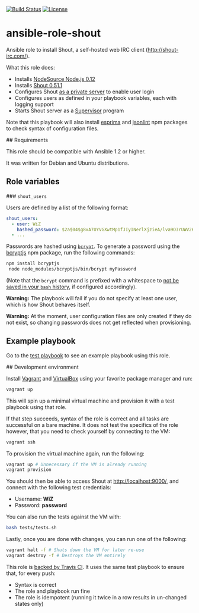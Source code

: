 [![Build Status](https://travis-ci.org/astorije/ansible-role-shout.svg?branch=master)](https://travis-ci.org/astorije/ansible-role-shout)
[![License](https://img.shields.io/badge/license-MIT-blue.svg)](LICENSE)

# ansible-role-shout

Ansible role to install Shout, a self-hosted web IRC client (http://shout-irc.com/).

What this role does:

- Installs [NodeSource Node.js 0.12](https://nodesource.com/blog/nodejs-v012-iojs-and-the-nodesource-linux-repositories)
- Installs [Shout 0.51.1](https://github.com/erming/shout/blob/master/CHANGELOG.md#0511--2015-04-29)
- Configures Shout [as a private server](http://shout-irc.com/docs/server/configuration.html#public) to enable user login
- Configures users as defined in your playbook variables, each with logging support
- Starts Shout server as a [Supervisor](http://supervisord.org/) program

Note that this playbook will also install [esprima](https://www.npmjs.com/package/esprima) and [jsonlint](https://www.npmjs.com/package/jsonlint) npm packages to check syntax of configuration files.

## Requirements

This role should be compatible with Ansible 1.2 or higher.

It was written for Debian and Ubuntu distributions.

## Role variables

### `shout_users`

Users are defined by a list of the following format:

```yaml
shout_users:
  - user: WiZ
    hashed_password: $2a$04$g8xA7UYVGXwtMp1fJIyINerlXjzieA/lva9O3rUWV2KEpLTjhdVD6 # "password"
  - ...
```

Passwords are hashed using [`bcrypt`](https://en.wikipedia.org/wiki/Bcrypt). To generate a password using the [bcryptjs](https://www.npmjs.com/package/bcryptjs) npm package, run the following commands:

```bash
npm install bcryptjs
 node node_modules/bcryptjs/bin/bcrypt myPassword
```

(Note that the `bcrypt` command is prefixed with a whitespace to [not be saved in your `bash` history](http://askubuntu.com/a/15929/166928), if configured accordingly).

**Warning:** The playbook will fail if you do not specify at least one user,
which is how Shout behaves itself.

**Warning:** At the moment, user configuration files are only created if they do not exist, so changing passwords does not get reflected when provisioning.

## Example playbook

Go to the [test playbook](tests/test.yml) to see an example playbook using this
role.

## Development environment

Install [Vagrant](https://www.vagrantup.com/) and
[VirtualBox](https://www.virtualbox.org/) using your favorite package manager
and run:

```bash
vagrant up
```

This will spin up a minimal virtual machine and provision it with a test
playbook using that role.

If that step succeeds, syntax of the role is correct and all tasks are
successful on a bare machine. It does not test the specifics of the role
however, that you need to check yourself by connecting to the VM:

```bash
vagrant ssh
```

To provision the virtual machine again, run the following:

```bash
vagrant up # Unnecessary if the VM is already running
vagrant provision
```

You should then be able to access Shout at <http://localhost:9000/>, and connect
with the following test credentials:
  - Username: **WiZ**
  - Password: **password**

You can also run the tests against the VM with:

```bash
bash tests/tests.sh
```

Lastly, once you are done with changes, you can run one of the following:

```bash
vagrant halt -f # Shuts down the VM for later re-use
vagrant destroy -f # Destroys the VM entirely
```

This role is
[backed by Travis CI](https://travis-ci.org/astorije/ansible-role-shout).
It uses the same test playbook to ensure that, for every push:

- Syntax is correct
- The role and playbook run fine
- The role is idempotent (running it twice in a row results in un-changed states
  only)
